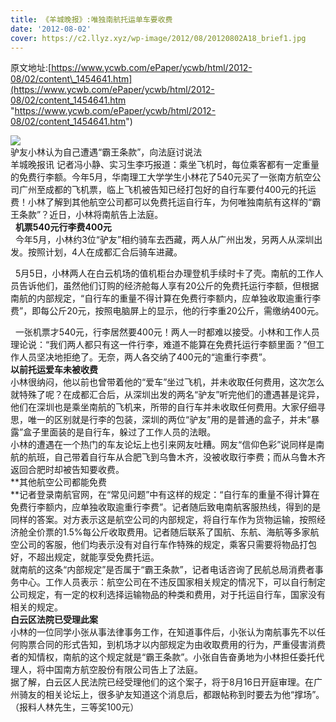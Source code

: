 ```yaml
---
title: 《羊城晚报》:唯独南航托运单车要收费
date: '2012-08-02'
cover: https://c2.llyz.xyz/wp-image/2012/08/20120802A18_brief1.jpg
---
```


原文地址:[https://www.ycwb.com/ePaper/ycwb/html/2012-08/02/content\_1454641.htm](https://www.ycwb.com/ePaper/ycwb/html/2012-08/02/content_1454641.htm "https://www.ycwb.com/ePaper/ycwb/html/2012-08/02/content_1454641.htm")

![](https://c2.llyz.xyz/wp-image/2012/08/20120802A18_brief1.jpg)  
驴友小林认为自己遭遇“霸王条款”，向法庭讨说法  
羊城晚报讯 记者冯小静、实习生李巧报道：乘坐飞机时，每位乘客都有一定重量的免费行李额。今年5月，华南理工大学学生小林花了540元买了一张南方航空公司广州至成都的飞机票，临上飞机被告知已经打包好的自行车要付400元的托运费！小林了解到其他航空公司都可以免费托运自行车，为何唯独南航有这样的“霸王条款”？近日，小林将南航告上法庭。  
  **机票540元行李费400元**  
  今年5月，小林约3位“驴友”相约骑车去西藏，两人从广州出发，另两人从深圳出发。按照计划，4人在成都汇合后骑车进藏。

  5月5日，小林两人在白云机场的值机柜台办理登机手续时卡了壳。南航的工作人员告诉他们，虽然他们订购的经济舱每人享有20公斤的免费托运行李额，但根据南航的内部规定，“自行车的重量不得计算在免费行李额内，应单独收取逾重行李费”，即每公斤20元，按照电脑屏上的显示，他的行李重20公斤，需缴纳400元。

  一张机票才540元，行李居然要400元！两人一时都难以接受。小林和工作人员理论说：“我们两人都只有这一件行李，难道不能算在免费托运行李额里面？”但工作人员坚决地拒绝了。无奈，两人各交纳了400元的“逾重行李费”。  
**以前托运爱车未被收费**  
小林很纳闷，他以前也曾带着他的“爱车”坐过飞机，并未收取任何费用，这次怎么就特殊了呢？在成都汇合后，从深圳出发的两名“驴友”听完他们的遭遇甚是诧异，他们在深圳也是乘坐南航的飞机来，所带的自行车并未收取任何费用。大家仔细寻思，唯一的区别就是行李的包装，深圳的两位“驴友”用的是普通的盒子，并未“暴露”盒子里面装的是自行车，躲过了工作人员的法眼。  
小林的遭遇在一个热门的车友论坛上也引来网友吐糟。网友“信仰色彩”说同样是南航的航班，自己带着自行车从合肥飞到乌鲁木齐，没被收取行李费；而从乌鲁木齐返回合肥时却被告知要收费。  
**其他航空公司都能免费  
**记者登录南航官网，在“常见问题”中有这样的规定：“自行车的重量不得计算在免费行李额内，应单独收取逾重行李费”。记者随后致电南航客服热线，得到的是同样的答案。对方表示这是航空公司的内部规定，将自行车作为货物运输，按照经济舱全价票的1.5%每公斤收取费用。记者随后联系了国航、东航、海航等多家航空公司的客服，他们均表示没有对自行车作特殊的规定，乘客只需要将物品打包好，不超出规定，就能享受免费托运。  
就南航的这条“内部规定”是否属于“霸王条款”，记者电话咨询了民航总局消费者事务中心。工作人员表示：航空公司在不违反国家相关规定的情况下，可以自行制定公司规定，有一定的权利选择运输物品的种类和费用，对于托运自行车，国家没有相关的规定。  
**白云区法院已受理此案**  
小林的一位同学小张从事法律事务工作，在知道事件后，小张认为南航事先不以任何购票合同的形式告知，到机场才以内部规定为由收取费用的行为，严重侵害消费者的知情权，南航的这个规定就是“霸王条款”。小张自告奋勇地为小林担任委托代理人，将中国南方航空股份有限公司告上了法庭。  
据了解，白云区人民法院已经受理他们的这个案子，将于8月16日开庭审理。在广州骑友的相关论坛上，很多驴友知道这个消息后，都跟帖称到时要去为他“撑场”。  
（报料人林先生，三等奖100元）
